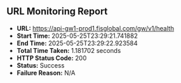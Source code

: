 ## URL Monitoring Report

- **URL:** https://api-gw1-prod1.fisglobal.com/gw/v1/health
- **Start Time:** 2025-05-25T23:29:21.741882
- **End Time:** 2025-05-25T23:29:22.923584
- **Total Time Taken:** 1.181702 seconds
- **HTTP Status Code:** 200
- **Status:** Success
- **Failure Reason:** N/A
